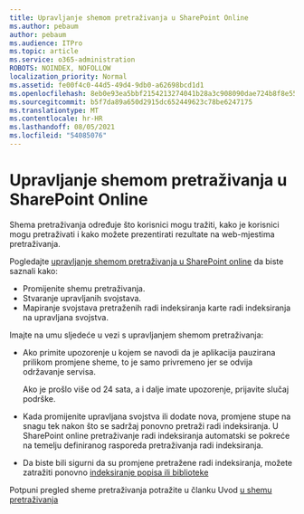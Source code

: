 ```yaml
---
title: Upravljanje shemom pretraživanja u SharePoint Online
ms.author: pebaum
author: pebaum
ms.audience: ITPro
ms.topic: article
ms.service: o365-administration
ROBOTS: NOINDEX, NOFOLLOW
localization_priority: Normal
ms.assetid: fe00f4c0-44d5-49d4-9db0-a62698bcd1d1
ms.openlocfilehash: 8eb0e93ea5bbf2154213274041b28a3c908090dae724b8f8e55fa2fb05f16d86
ms.sourcegitcommit: b5f7da89a650d2915dc652449623c78be6247175
ms.translationtype: MT
ms.contentlocale: hr-HR
ms.lasthandoff: 08/05/2021
ms.locfileid: "54085076"
---
```

# <a name="manage-search-schema-in-sharepoint-online"></a>Upravljanje shemom pretraživanja u SharePoint Online

Shema pretraživanja određuje što korisnici mogu tražiti, kako je korisnici mogu pretraživati i kako možete prezentirati rezultate na web-mjestima pretraživanja. 

Pogledajte [upravljanje shemom pretraživanja u SharePoint online](https://docs.microsoft.com/sharepoint/manage-search-schema) da biste saznali kako: 
- Promijenite shemu pretraživanja.
- Stvaranje upravljanih svojstava.
- Mapiranje svojstava pretraženih radi indeksiranja karte radi indeksiranja na upravljana svojstva.

Imajte na umu sljedeće u vezi s upravljanjem shemom pretraživanja:

- Ako primite upozorenje u  kojem se navodi da je aplikacija pauzirana prilikom promjene sheme, to je samo privremeno jer se odvija održavanje servisa. 

    Ako je prošlo više od 24 sata, a i dalje imate upozorenje, prijavite slučaj podrške.
- Kada promijenite upravljana svojstva ili dodate nova, promjene stupe na snagu tek nakon što se sadržaj ponovno pretraži radi indeksiranja. U SharePoint online pretraživanje radi indeksiranja automatski se pokreće na temelju definiranog rasporeda pretraživanja radi indeksiranja.
- Da biste bili sigurni da su promjene pretražene radi indeksiranja, možete zatražiti ponovno [indeksiranje popisa ili biblioteke](https://docs.microsoft.com/sharepoint/manage-search-schema#request-re-indexing-of-a-document-library-or-list) 

Potpuni pregled sheme pretraživanja potražite u članku Uvod [u shemu pretraživanja](https://blogs.technet.microsoft.com/tothesharepoint/2012/11/25/introducing-search-schema-for-sharepoint-2013/) 


